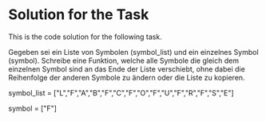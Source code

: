 # Solution for the Task
This is the code solution for the following task. 

Gegeben sei ein Liste von Symbolen (symbol_list) und ein einzelnes Symbol (symbol).
Schreibe eine Funktion, welche alle Symbole die gleich dem einzelnen Symbol sind an das Ende der Liste verschiebt, ohne dabei die Reihenfolge der anderen Symbole zu ändern oder die Liste zu kopieren.

symbol_list = ["L","F","A","B","F","C","F","O","F","U","F","R","F","S","E"]

symbol = ["F"]
